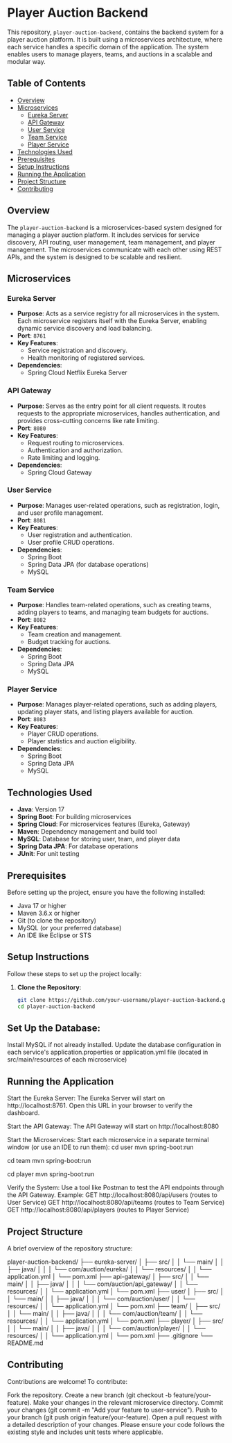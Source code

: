 # Player Auction Backend

This repository, `player-auction-backend`, contains the backend system for a player auction platform. It is built using a microservices architecture, where each service handles a specific domain of the application. The system enables users to manage players, teams, and auctions in a scalable and modular way.

## Table of Contents
- [Overview](#overview)
- [Microservices](#microservices)
  - [Eureka Server](#eureka-server)
  - [API Gateway](#api-gateway)
  - [User Service](#user-service)
  - [Team Service](#team-service)
  - [Player Service](#player-service)
- [Technologies Used](#technologies-used)
- [Prerequisites](#prerequisites)
- [Setup Instructions](#setup-instructions)
- [Running the Application](#running-the-application)
- [Project Structure](#project-structure)
- [Contributing](#contributing)

## Overview
The `player-auction-backend` is a microservices-based system designed for managing a player auction platform. It includes services for service discovery, API routing, user management, team management, and player management. The microservices communicate with each other using REST APIs, and the system is designed to be scalable and resilient.

## Microservices

### Eureka Server
- **Purpose**: Acts as a service registry for all microservices in the system. Each microservice registers itself with the Eureka Server, enabling dynamic service discovery and load balancing.
- **Port**: `8761`
- **Key Features**:
  - Service registration and discovery.
  - Health monitoring of registered services.
- **Dependencies**:
  - Spring Cloud Netflix Eureka Server

### API Gateway
- **Purpose**: Serves as the entry point for all client requests. It routes requests to the appropriate microservices, handles authentication, and provides cross-cutting concerns like rate limiting.
- **Port**: `8080`
- **Key Features**:
  - Request routing to microservices.
  - Authentication and authorization.
  - Rate limiting and logging.
- **Dependencies**:
  - Spring Cloud Gateway

### User Service
- **Purpose**: Manages user-related operations, such as registration, login, and user profile management.
- **Port**: `8081`
- **Key Features**:
  - User registration and authentication.
  - User profile CRUD operations.
- **Dependencies**:
  - Spring Boot
  - Spring Data JPA (for database operations)
  - MySQL 

### Team Service
- **Purpose**: Handles team-related operations, such as creating teams, adding players to teams, and managing team budgets for auctions.
- **Port**: `8082`
- **Key Features**:
  - Team creation and management.
  - Budget tracking for auctions.
- **Dependencies**:
  - Spring Boot
  - Spring Data JPA
  - MySQL

### Player Service
- **Purpose**: Manages player-related operations, such as adding players, updating player stats, and listing players available for auction.
- **Port**: `8083`
- **Key Features**:
  - Player CRUD operations.
  - Player statistics and auction eligibility.
- **Dependencies**:
  - Spring Boot
  - Spring Data JPA
  - MySQL

## Technologies Used
- **Java**: Version 17
- **Spring Boot**: For building microservices
- **Spring Cloud**: For microservices features (Eureka, Gateway)
- **Maven**: Dependency management and build tool
- **MySQL**: Database for storing user, team, and player data
- **Spring Data JPA**: For database operations
- **JUnit**: For unit testing

## Prerequisites
Before setting up the project, ensure you have the following installed:
- Java 17 or higher
- Maven 3.6.x or higher
- Git (to clone the repository)
- MySQL (or your preferred database)
- An IDE like Eclipse or STS

## Setup Instructions
Follow these steps to set up the project locally:

1. **Clone the Repository**:
   ```bash
   git clone https://github.com/your-username/player-auction-backend.git
   cd player-auction-backend

## Set Up the Database:
Install MySQL if not already installed.
Update the database configuration in each service's application.properties or application.yml file (located in src/main/resources of each microservice)

## Running the Application
Start the Eureka Server:
The Eureka Server will start on http://localhost:8761. Open this URL in your browser to verify the dashboard.

Start the API Gateway:
The API Gateway will start on http://localhost:8080

Start the Microservices:
Start each microservice in a separate terminal window (or use an IDE to run them):
cd user
mvn spring-boot:run

cd team
mvn spring-boot:run

cd player
mvn spring-boot:run

Verify the System:
Use a tool like Postman to test the API endpoints through the API Gateway. Example:
GET http://localhost:8080/api/users (routes to User Service)
GET http://localhost:8080/api/teams (routes to Team Service)
GET http://localhost:8080/api/players (routes to Player Service)

## Project Structure
A brief overview of the repository structure:

player-auction-backend/
├── eureka-server/
│   ├── src/
│   │   └── main/
│   │       ├── java/
│   │       │   └── com/auction/eureka/
│   │       └── resources/
│   │           └── application.yml
│   └── pom.xml
├── api-gateway/
│   ├── src/
│   │   └── main/
│   │       ├── java/
│   │       │   └── com/auction/api_gateway/
│   │       └── resources/
│   │           └── application.yml
│   └── pom.xml
├── user/
│   ├── src/
│   │   └── main/
│   │       ├── java/
│   │       │   └── com/auction/user/
│   │       └── resources/
│   │           └── application.yml
│   └── pom.xml
├── team/
│   ├── src/
│   │   └── main/
│   │       ├── java/
│   │       │   └── com/auction/team/
│   │       └── resources/
│   │           └── application.yml
│   └── pom.xml
├── player/
│   ├── src/
│   │   └── main/
│   │       ├── java/
│   │       │   └── com/auction/player/
│   │       └── resources/
│   │           └── application.yml
│   └── pom.xml
├── .gitignore
└── README.md

## Contributing
Contributions are welcome! To contribute:

Fork the repository.
Create a new branch (git checkout -b feature/your-feature).
Make your changes in the relevant microservice directory.
Commit your changes (git commit -m "Add your feature to user-service").
Push to your branch (git push origin feature/your-feature).
Open a pull request with a detailed description of your changes.
Please ensure your code follows the existing style and includes unit tests where applicable.
